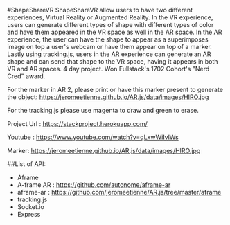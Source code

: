 #ShapeShareVR
ShapeShareVR allow users to have two different experiences, Virtual Reality or Augmented Reality. In the VR experience, users can generate different types of shape with different types of color and have them appeared in the VR space as well in the AR space. In the AR experience, the user can have the shape to appear as a superimposes image on top a user's webcam or have them appear on top of a marker. Lastly using tracking.js, users in the AR experience can generate an AR shape and can send that shape to the VR space, having it appears in both VR and AR spaces. 4 day project. Won Fullstack's 1702 Cohort's "Nerd Cred" award.

For the marker in AR 2, please print or have this marker present to generate the object:  https://jeromeetienne.github.io/AR.js/data/images/HIRO.jpg

For the tracking.js please use magenta to draw and green to erase.

Project Url : https://stackproject.herokuapp.com/

Youtube : https://www.youtube.com/watch?v=qLxwWiIvlWs

Marker: https://jeromeetienne.github.io/AR.js/data/images/HIRO.jpg

##List of API:
- Aframe
- A-frame AR : https://github.com/autonome/aframe-ar
- aframe-ar : https://github.com/jeromeetienne/AR.js/tree/master/aframe
- tracking.js
- Socket.io
- Express
